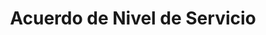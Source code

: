 ---
layout: default
title: Acuerdo de Nivel de Servicio
nav_order: 1
parent: Taxonomía
has_children: true
---